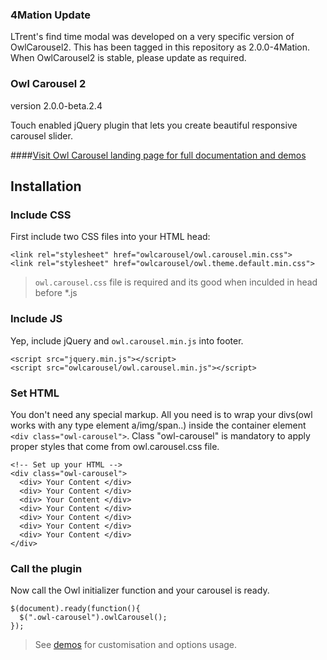 ### 4Mation Update
LTrent's find time modal was developed on a very specific version of OwlCarousel2. This has been tagged in this repository as 2.0.0-4Mation. When OwlCarousel2 is stable, please update as required.

### Owl Carousel 2
version 2.0.0-beta.2.4

Touch enabled jQuery plugin that lets you create beautiful responsive carousel slider.

####[Visit Owl Carousel landing page for full documentation and demos ](http://owlcarousel.owlgraphic.com)


## Installation


### Include CSS
First include two CSS files into your HTML head:
```
<link rel="stylesheet" href="owlcarousel/owl.carousel.min.css">
<link rel="stylesheet" href="owlcarousel/owl.theme.default.min.css">
```
> `owl.carousel.css` file is required and its good when inculded in head before *.js


### Include JS

Yep, include jQuery and `owl.carousel.min.js` into footer.
```
<script src="jquery.min.js"></script>
<script src="owlcarousel/owl.carousel.min.js"></script>
```


### Set HTML

You don't need any special markup. All you need is to wrap your divs(owl works with any type element a/img/span..) inside the container element `<div class="owl-carousel">`.
Class "owl-carousel" is mandatory to apply proper styles that come from owl.carousel.css file.

```
<!-- Set up your HTML -->
<div class="owl-carousel">
  <div> Your Content </div>
  <div> Your Content </div>
  <div> Your Content </div>
  <div> Your Content </div>
  <div> Your Content </div>
  <div> Your Content </div>
  <div> Your Content </div>
</div>
```

### Call the plugin

Now call the Owl initializer function and your carousel is ready.

```
$(document).ready(function(){
  $(".owl-carousel").owlCarousel();
});
```
> See [demos](http://owlcarousel.owlgraphic.com/demos/demos.html) for customisation and options usage.
